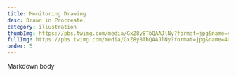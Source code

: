 ```yaml
---
title: Monitoring Drawing
desc: Drawn in Procreate.
category: illustration
thumbImg: https://pbs.twimg.com/media/GxZ8y8TbQAAJlNy?format=jpg&name=small
fullImg: https://pbs.twimg.com/media/GxZ8y8TbQAAJlNy?format=jpg&name=4096x4096
order: 5
---
```

Markdown body